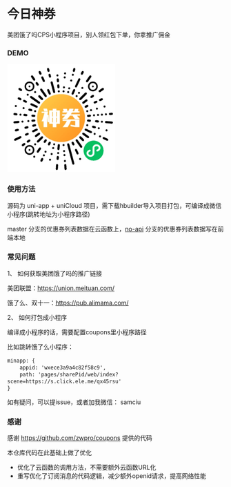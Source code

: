 
# 今日神券

美团饿了吗CPS小程序项目，别人领红包下单，你拿推广佣金

### DEMO

<img src="./examples/code.jpg" width="250" />


### 使用方法

源码为 uni-app + uniCloud 项目，需下载hbuilder导入项目打包，可编译成微信小程序(跳转地址为小程序路径)

master 分支的优惠券列表数据在云函数上，[no-api](https://github.com/Samciu/CouponToday/tree/no-api) 分支的优惠券列表数据写在前端本地


### 常见问题

1、 如何获取美团饿了吗的推广链接

美团联盟：https://union.meituan.com/

饿了么、双十一：https://pub.alimama.com/

2、 如何打包成小程序

编译成小程序的话，需要配置coupons里小程序路径

比如跳转饿了么小程序：

```
minapp: {
    appid: 'wxece3a9a4c82f58c9',
    path: 'pages/sharePid/web/index?scene=https://s.click.ele.me/qx45rsu'
}
```




如有疑问，可以提issue，或者加我微信： samciu


### 感谢

感谢 https://github.com/zwpro/coupons 提供的代码

本仓库代码在此基础上做了优化
- 优化了云函数的调用方法，不需要额外云函数URL化
- 重写优化了订阅消息的代码逻辑，减少额外openid请求，提高网络性能